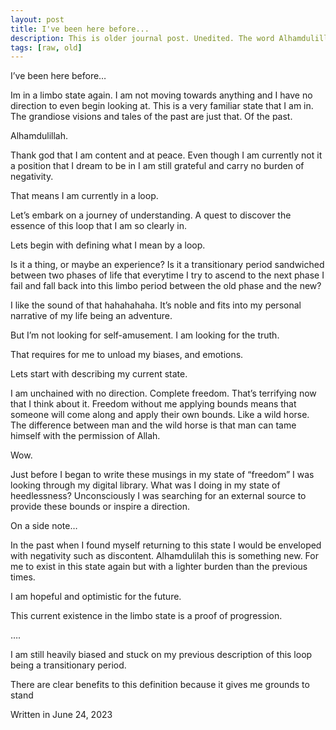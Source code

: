 ```yaml
---
layout: post
title: I've been here before...
description: This is older journal post. Unedited. The word Alhamdulillah is my expression of total gratitude that I am feeling. My feelings in this post is being lost and confused. This was agitating me so I just became grateful.
tags: [raw, old]
---
```


I’ve been here before…

Im in a limbo state again. I am not moving towards anything and I have no direction to even begin looking at. This is a very familiar state that I am in. The grandiose visions and tales of the past are just that. Of the past. 

Alhamdulillah.

Thank god that I am content and at peace. Even though I am currently not it a position that I dream to be in I am still grateful and carry no burden of negativity. 

That means I am currently in a loop.

Let’s embark on a journey of understanding. A quest to discover the essence of this loop that I am so clearly in. 

Lets begin with defining what I mean by a loop.

Is it a thing, or maybe an experience? Is it a transitionary period sandwiched between two phases of life that everytime I try to ascend to the next phase I fail and fall back into this limbo period between the old phase and the new?

I like the sound of that hahahahaha. It’s noble and fits into my personal narrative of my life being an adventure.

But I’m not looking for self-amusement. I am looking for the truth.

That requires for me to unload my biases, and emotions.

Lets start with describing my current state.

I am unchained with no direction. Complete freedom. That’s terrifying now that I think about it. Freedom without me applying bounds means that someone will come along and apply their own bounds. Like a wild horse. The difference between man and the wild horse is that man can tame himself with the permission of Allah.

Wow.

Just before I began to write these musings in my state of “freedom” I was looking through my digital library. What was I doing in my state of heedlessness? Unconsciously I was searching for an external source to provide these bounds or inspire a direction.


On a side note…

In the past when I found myself returning to this state I would be enveloped with negativity such as discontent. Alhamdulilah this is something new. For me to exist in this state again but with a lighter burden than the previous times.

I am hopeful and optimistic for the future.

This current existence in the limbo state is a proof of progression.

….


I am still heavily biased and stuck on my previous description of this loop being a transitionary period.

There are clear benefits to this definition because it gives me grounds to stand


Written in
June 24, 2023
